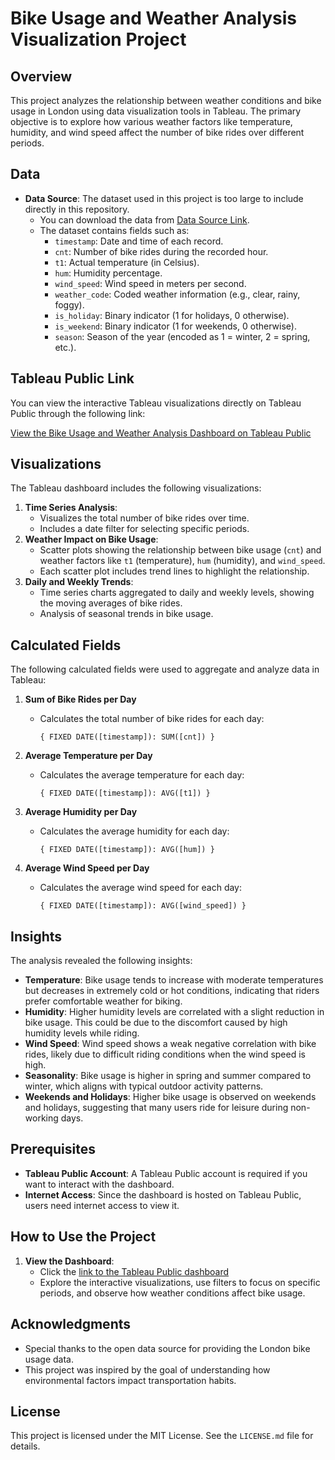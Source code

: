 # Bike Usage and Weather Analysis Visualization Project

## Overview
This project analyzes the relationship between weather conditions and bike usage in London using data visualization tools in Tableau. The primary objective is to explore how various weather factors like temperature, humidity, and wind speed affect the number of bike rides over different periods.

## Data
- **Data Source**: The dataset used in this project is too large to include directly in this repository.
  - You can download the data from [Data Source Link](https://www.kaggle.com/datasets/hmavrodiev/london-bike-sharing-dataset?resource=download).
  - The dataset contains fields such as:
    - `timestamp`: Date and time of each record.
    - `cnt`: Number of bike rides during the recorded hour.
    - `t1`: Actual temperature (in Celsius).
    - `hum`: Humidity percentage.
    - `wind_speed`: Wind speed in meters per second.
    - `weather_code`: Coded weather information (e.g., clear, rainy, foggy).
    - `is_holiday`: Binary indicator (1 for holidays, 0 otherwise).
    - `is_weekend`: Binary indicator (1 for weekends, 0 otherwise).
    - `season`: Season of the year (encoded as 1 = winter, 2 = spring, etc.).

## Tableau Public Link
You can view the interactive Tableau visualizations directly on Tableau Public through the following link:

[View the Bike Usage and Weather Analysis Dashboard on Tableau Public](https://public.tableau.com/views/DoWeatherConditionsEffectBikeSharesinLondon/Dashboard1?:language=en-US&publish=yes&:sid=&:redirect=auth&:display_count=n&:origin=viz_share_link)

## Visualizations
The Tableau dashboard includes the following visualizations:
1. **Time Series Analysis**:
   - Visualizes the total number of bike rides over time.
   - Includes a date filter for selecting specific periods.
2. **Weather Impact on Bike Usage**:
   - Scatter plots showing the relationship between bike usage (`cnt`) and weather factors like `t1` (temperature), `hum` (humidity), and `wind_speed`.
   - Each scatter plot includes trend lines to highlight the relationship.
3. **Daily and Weekly Trends**:
   - Time series charts aggregated to daily and weekly levels, showing the moving averages of bike rides.
   - Analysis of seasonal trends in bike usage.

## Calculated Fields
The following calculated fields were used to aggregate and analyze data in Tableau:

1. **Sum of Bike Rides per Day**
   - Calculates the total number of bike rides for each day:
     ```tableau
     { FIXED DATE([timestamp]): SUM([cnt]) }
     ```

2. **Average Temperature per Day**
   - Calculates the average temperature for each day:
     ```tableau
     { FIXED DATE([timestamp]): AVG([t1]) }
     ```

3. **Average Humidity per Day**
   - Calculates the average humidity for each day:
     ```tableau
     { FIXED DATE([timestamp]): AVG([hum]) }
     ```

4. **Average Wind Speed per Day**
   - Calculates the average wind speed for each day:
     ```tableau
     { FIXED DATE([timestamp]): AVG([wind_speed]) }
     ```

## Insights
The analysis revealed the following insights:
- **Temperature**: Bike usage tends to increase with moderate temperatures but decreases in extremely cold or hot conditions, indicating that riders prefer comfortable weather for biking.
- **Humidity**: Higher humidity levels are correlated with a slight reduction in bike usage. This could be due to the discomfort caused by high humidity levels while riding.
- **Wind Speed**: Wind speed shows a weak negative correlation with bike rides, likely due to difficult riding conditions when the wind speed is high.
- **Seasonality**: Bike usage is higher in spring and summer compared to winter, which aligns with typical outdoor activity patterns.
- **Weekends and Holidays**: Higher bike usage is observed on weekends and holidays, suggesting that many users ride for leisure during non-working days.

## Prerequisites
- **Tableau Public Account**: A Tableau Public account is required if you want to interact with the dashboard.
- **Internet Access**: Since the dashboard is hosted on Tableau Public, users need internet access to view it.

## How to Use the Project
1. **View the Dashboard**:
   - Click the [link to the Tableau Public dashboard](https://public.tableau.com/shared/9K6PCNN56?:display_count=n&:origin=viz_share_link)
   - Explore the interactive visualizations, use filters to focus on specific periods, and observe how weather conditions affect bike usage.

## Acknowledgments
- Special thanks to the open data source for providing the London bike usage data.
- This project was inspired by the goal of understanding how environmental factors impact transportation habits.

## License
This project is licensed under the MIT License. See the `LICENSE.md` file for details.
